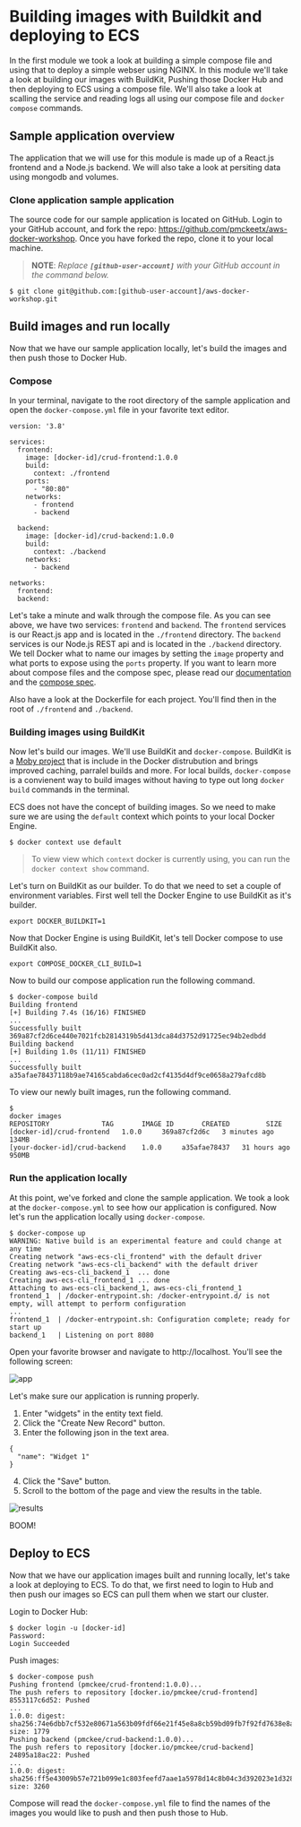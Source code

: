 # Building images with Buildkit and deploying to ECS

In the first module we took a look at building a simple compose file and using that to deploy a simple webser using NGINX. In this module we'll take a look at building our images with BuildKit, Pushing those Docker Hub and then deploying to ECS using a compose file. We'll also take a look at scalling the service and reading logs all using our compose file and `docker compose` commands.

## Sample application overview

The application that we will use for this module is made up of a React.js frontend and a Node.js backend. We will also take a look at persiting data using mongodb and volumes.

### Clone application sample application

The source code for our sample application is located on GitHub. Login to your GitHub account, and fork the repo: https://github.com/pmckeetx/aws-docker-workshop. Once you have forked the repo, clone it to your local machine.

> **NOTE**: _Replace **`[github-user-account]`** with your GitHub account in the command below._
```
$ git clone git@github.com:[github-user-account]/aws-docker-workshop.git
```

## Build images and run locally

Now that we have our sample application locally, let's build the images and then push those to Docker Hub. 

### Compose

In your terminal, navigate to the root directory of the sample application and open the `docker-compose.yml` file in your favorite text editor.

```
version: '3.8'

services:
  frontend:
    image: [docker-id]/crud-frontend:1.0.0
    build: 
      context: ./frontend
    ports:
      - "80:80"
    networks: 
      - frontend
      - backend
  
  backend:
    image: [docker-id]/crud-backend:1.0.0
    build:
      context: ./backend
    networks: 
      - backend

networks: 
  frontend:
  backend:
```

Let's take a minute and walk through the compose file. As you can see above, we have two services: `frontend` and `backend`. The `frontend` services is our React.js app and is located in the `./frontend` directory. The `backend` services is our Node.js REST api and is located in the `./backend` directory. We tell Docker what to name our images by setting the `image` property and what ports to expose using the `ports` property. If you want to learn more about compose files and the compose spec, please read our [documentation](https://docs.docker.com/compose/) and the [compose spec](https://compose-spec.io/).

Also have a look at the Dockerfile for each project. You'll find then in the root of `./frontend` and `./backend`. 

### Building images using BuildKit

Now let's build our images. We'll use BuildKit and `docker-compose`. BuildKit is a [Moby project](https://docs.docker.com/develop/develop-images/build_enhancements/) that is include in the Docker distrubution and brings improved caching, parralel builds and more. For local builds, `docker-compose` is a convienent way to build images without having to type out long `docker build` commands in the terminal.

ECS does not have the concept of building images. So we need to make sure we are using the `default` context which points to your local Docker Engine.

```
$ docker context use default
```

> To view view which `context` docker is currently using, you can run the `docker context show` command.

Let's turn on BuildKit as our builder. To do that we need to set a couple of environment variables. First well tell the Docker Engine to use BuildKit as it's builder.

```
export DOCKER_BUILDKIT=1
```

Now that Docker Engine is using BuildKit, let's tell Docker compose to use BuildKit also.

```
export COMPOSE_DOCKER_CLI_BUILD=1
```

Now to build our compose application run the following command.

```
$ docker-compose build
Building frontend
[+] Building 7.4s (16/16) FINISHED
...
Successfully built 369a87cf2d6ce440e7021fcb2814319b5d413dca84d3752d91725ec94b2edbdd
Building backend
[+] Building 1.0s (11/11) FINISHED
...
Successfully built a35afae78437118b9ae74165cabda6cec0ad2cf4135d4df9ce0658a279afcd8b
```

To view our newly built images, run the following command.

```
$ 
docker images
REPOSITORY             TAG       IMAGE ID       CREATED         SIZE
[docker-id]/crud-frontend   1.0.0     369a87cf2d6c   3 minutes ago   134MB
[your-docker-id]/crud-backend    1.0.0     a35afae78437   31 hours ago    950MB
```

### Run the application locally

At this point, we've forked and clone the sample application. We took a look at the `docker-compose.yml` to see how our application is configured. Now let's run the application locally using `docker-compose`.

```
$ docker-compose up
WARNING: Native build is an experimental feature and could change at any time
Creating network "aws-ecs-cli_frontend" with the default driver
Creating network "aws-ecs-cli_backend" with the default driver
Creating aws-ecs-cli_backend_1  ... done
Creating aws-ecs-cli_frontend_1 ... done
Attaching to aws-ecs-cli_backend_1, aws-ecs-cli_frontend_1
frontend_1  | /docker-entrypoint.sh: /docker-entrypoint.d/ is not empty, will attempt to perform configuration
...
frontend_1  | /docker-entrypoint.sh: Configuration complete; ready for start up
backend_1   | Listening on port 8080 
```

Open your favorite browser and navigate to http://localhost. You'll see the following screen:

![app](./assets/mod_02_crud_basic.png)

Let's make sure our application is running properly.

1. Enter "widgets" in the entity text field.
2. Click the "Create New Record" button.
3. Enter the following json in the text area.
  ```
  {
    "name": "Widget 1"
  }
  ```
4. Click the "Save" button.
5. Scroll to the bottom of the page and view the results in the table.

![results](./assets/mod_02_crud_basic_result.png)

BOOM!

## Deploy to ECS

Now that we have our application images built and running locally, let's take a look at deploying to ECS. To do that, we first need to login to Hub and then push our images so ECS can pull them when we start our cluster.

Login to Docker Hub:
```
$ docker login -u [docker-id]
Password:
Login Succeeded
```

Push images:
```
$ docker-compose push
Pushing frontend (pmckee/crud-frontend:1.0.0)...
The push refers to repository [docker.io/pmckee/crud-frontend]
8553117c6d52: Pushed
...
1.0.0: digest: sha256:74e6dbb7cf532e80671a563b09fdf66e21f45e8a8cb59bd09fb7f92fd7638e8a size: 1779
Pushing backend (pmckee/crud-backend:1.0.0)...
The push refers to repository [docker.io/pmckee/crud-backend]
24895a18ac22: Pushed
...
1.0.0: digest: sha256:ff5e43009b57e721b099e1c803feefd7aae1a5978d14c8b04c3d392023e1d328 size: 3260
```

Compose will read the `docker-compose.yml` file to find the names of the images you would like to push and then push those to Hub.

